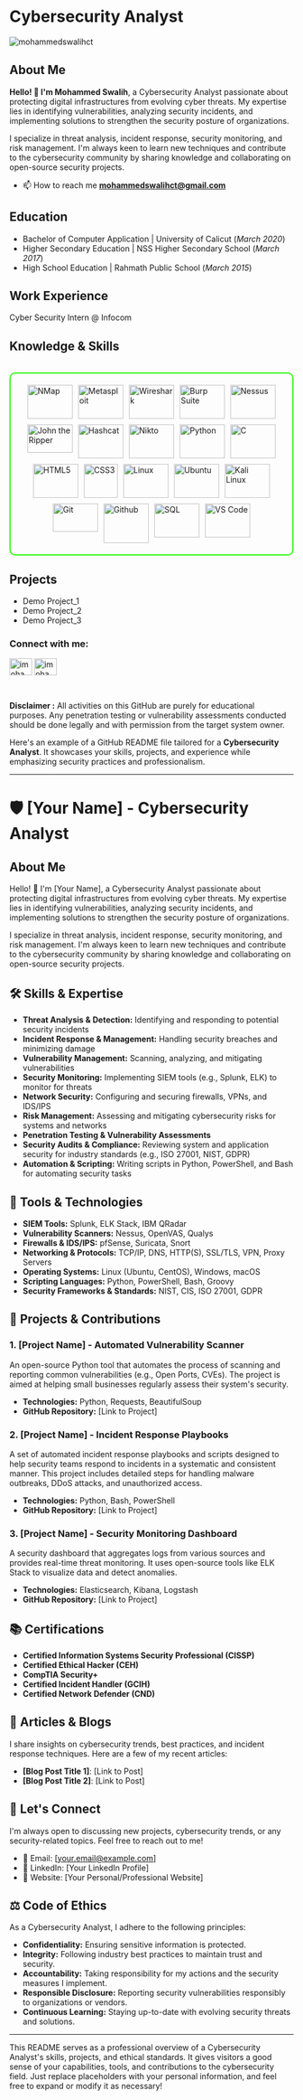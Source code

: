# Cybersecurity Analyst

<img src="https://komarev.com/ghpvc/?username=mohammedswalihct&label=Profile%20views&color=0e75b6&style=flat" alt="mohammedswalihct" />

## About Me

**Hello! 👋 I'm Mohammed Swalih**, a Cybersecurity Analyst passionate about protecting digital infrastructures from evolving cyber threats. My expertise lies in identifying vulnerabilities, analyzing security incidents, and implementing solutions to strengthen the security posture of organizations.

I specialize in threat analysis, incident response, security monitoring, and risk management. I'm always keen to learn new techniques and contribute to the cybersecurity community by sharing knowledge and collaborating on open-source security projects.

- 📫 How to reach me **mohammedswalihct@gmail.com**

## Education
- Bachelor of Computer Application | University of Calicut (_March 2020_)
- Higher Secondary Education | NSS Higher Secondary School (_March 2017_)
- High School Education | Rahmath Public School (_March 2015_)

## Work Experience
Cyber Security Intern @ Infocom

<h2 id="knowledge_skills" align=''> Knowledge & Skills </h2>
<br>
<div style="border: 2px solid #22F700; border-radius: 10px; padding: 20px; margin-bottom: 20px;">
<div align="left" style="display: flex; flex-wrap: wrap; justify-content: center; gap: 10px;">
      
<img src="https://github.com/mohammedswalihct/mohammedswalihct/blob/c44c85bf2ece10d4f57993415806482a3c3b7b40/Image/logo/NMap.png" alt="NMap" width="80" height="60" />

<img src="https://github.com/mohammedswalihct/mohammedswalihct/blob/12cdf0834d06a631e9a1118076aade30d0ffd6fa/Image/logo/Metasploit.png" alt="Metasploit" width="80" height="60"/>

<img src="https://github.com/mohammedswalihct/mohammedswalihct/blob/a1d5df2471e861be6810069bf15550bd3b2e336c/Image/logo/WireShark.png" alt="Wireshark" width="80" height="60"/>

<img src="https://github.com/mohammedswalihct/mohammedswalihct/blob/11b4950f92661590206eb828966f9db6113e7b12/Image/logo/BurpSuit.png" alt="Burp Suite" width="80" height="60"/>

<img src="https://github.com/mohammedswalihct/mohammedswalihct/blob/97a782b3d6c9a03ac7b95b9e08ae8ff111629d72/Image/logo/Nessus.png" alt="Nessus" width="80" height="60"/>

<img src="https://github.com/mohammedswalihct/mohammedswalihct/blob/a951e69bb2b7a53b529092fff037019933ea7fb8/Image/logo/JohnRipper.png" alt="John the Ripper" width="80" height="50"/>

<img src="https://github.com/mohammedswalihct/mohammedswalihct/blob/5a8b2d1cfe486263fc9141f5078234a60b61625e/Image/logo/HashCat.png" alt="Hashcat" width="80" height="60"/>

<img src="https://github.com/mohammedswalihct/mohammedswalihct/blob/1b6396497fd4d45b22301748ea5f0f7385b3c91d/Image/logo/Nikto.png" alt="Nikto" width="80" height="60"/>
      
<img src="https://github.com/mohammedswalihct/mohammedswalihct/blob/fc594c7ffd497308406d66280138b3a65f4d7ec8/Image/logo/Python.png" alt="Python" width="80" height="60"/>

<img src="https://github.com/mohammedswalihct/mohammedswalihct/blob/c44c85bf2ece10d4f57993415806482a3c3b7b40/Image/logo/C.png" alt="C" width="80" height="60"/>

<img src="https://github.com/mohammedswalihct/mohammedswalihct/blob/c44c85bf2ece10d4f57993415806482a3c3b7b40/Image/logo/HTML5.png" alt="HTML5" width="80" height="60"/>

<img src="https://github.com/mohammedswalihct/mohammedswalihct/blob/c44c85bf2ece10d4f57993415806482a3c3b7b40/Image/logo/CSS3.png" alt="CSS3" width="60" height="60"/>

<img src="https://github.com/mohammedswalihct/mohammedswalihct/blob/c44c85bf2ece10d4f57993415806482a3c3b7b40/Image/logo/Linux.png" alt="Linux" width="80" height="60"/>

<img src="https://github.com/mohammedswalihct/mohammedswalihct/blob/c44c85bf2ece10d4f57993415806482a3c3b7b40/Image/logo/Ubuntu.png" alt="Ubuntu" width="80" height="60"/>

<img src="https://github.com/mohammedswalihct/mohammedswalihct/blob/c44c85bf2ece10d4f57993415806482a3c3b7b40/Image/logo/KaliLinux.png" alt="Kali Linux" width="80" height="60"/>

<img src="https://github.com/mohammedswalihct/mohammedswalihct/blob/c44c85bf2ece10d4f57993415806482a3c3b7b40/Image/logo/Git.png" alt="Git" width="80" height="50"/>

<img src="https://github.com/mohammedswalihct/mohammedswalihct/blob/c44c85bf2ece10d4f57993415806482a3c3b7b40/Image/logo/GitHub.png" alt="Github" width="80" height="70"/>

<img src="https://github.com/mohammedswalihct/mohammedswalihct/blob/01dc2f2577860d23cbe3d88e2038ee90680725a7/Image/logo/SQL.png" alt="SQL" width="80" height="60"/>

<img src="https://github.com/mohammedswalihct/mohammedswalihct/blob/c44c85bf2ece10d4f57993415806482a3c3b7b40/Image/logo/VSCode.png" alt="VS Code" width="80" height="60"/>

</div>
</div>


## Projects
- Demo Project_1
- Demo Project_2
- Demo Project_3

<h3 align="left">Connect with me:</h3>
<p align="left">
<a href="https://linkedin.com/in/imohammedswalih" target="blank"><img align="center" src="https://raw.githubusercontent.com/rahuldkjain/github-profile-readme-generator/master/src/images/icons/Social/linked-in-alt.svg" alt="imohammedswalih" height="30" width="40" /></a>
<a href="https://twitter.com/imohammedswalih" target="blank"><img align="center" src="https://raw.githubusercontent.com/rahuldkjain/github-profile-readme-generator/master/src/images/icons/Social/twitter.svg" alt="imohammedswalih" height="30" width="40" /></a>
</p>
<br>

**Disclaimer :** All activities on this GitHub are purely for educational purposes. Any penetration testing or vulnerability assessments conducted should be done legally and with permission from the target system owner.


Here's an example of a GitHub README file tailored for a **Cybersecurity Analyst**. It showcases your skills, projects, and experience while emphasizing security practices and professionalism.

---

# 🛡️ [Your Name] - Cybersecurity Analyst

## About Me

Hello! 👋 I'm [Your Name], a Cybersecurity Analyst passionate about protecting digital infrastructures from evolving cyber threats. My expertise lies in identifying vulnerabilities, analyzing security incidents, and implementing solutions to strengthen the security posture of organizations.

I specialize in threat analysis, incident response, security monitoring, and risk management. I'm always keen to learn new techniques and contribute to the cybersecurity community by sharing knowledge and collaborating on open-source security projects.

## 🛠️ Skills & Expertise

- **Threat Analysis & Detection:** Identifying and responding to potential security incidents
- **Incident Response & Management:** Handling security breaches and minimizing damage
- **Vulnerability Management:** Scanning, analyzing, and mitigating vulnerabilities
- **Security Monitoring:** Implementing SIEM tools (e.g., Splunk, ELK) to monitor for threats
- **Network Security:** Configuring and securing firewalls, VPNs, and IDS/IPS
- **Risk Management:** Assessing and mitigating cybersecurity risks for systems and networks
- **Penetration Testing & Vulnerability Assessments**
- **Security Audits & Compliance:** Reviewing system and application security for industry standards (e.g., ISO 27001, NIST, GDPR)
- **Automation & Scripting:** Writing scripts in Python, PowerShell, and Bash for automating security tasks

## 🧰 Tools & Technologies

- **SIEM Tools:** Splunk, ELK Stack, IBM QRadar
- **Vulnerability Scanners:** Nessus, OpenVAS, Qualys
- **Firewalls & IDS/IPS:** pfSense, Suricata, Snort
- **Networking & Protocols:** TCP/IP, DNS, HTTP(S), SSL/TLS, VPN, Proxy Servers
- **Operating Systems:** Linux (Ubuntu, CentOS), Windows, macOS
- **Scripting Languages:** Python, PowerShell, Bash, Groovy
- **Security Frameworks & Standards:** NIST, CIS, ISO 27001, GDPR

## 🚨 Projects & Contributions

### 1. [Project Name] - Automated Vulnerability Scanner
An open-source Python tool that automates the process of scanning and reporting common vulnerabilities (e.g., Open Ports, CVEs). The project is aimed at helping small businesses regularly assess their system's security.

- **Technologies:** Python, Requests, BeautifulSoup
- **GitHub Repository:** [Link to Project]

### 2. [Project Name] - Incident Response Playbooks
A set of automated incident response playbooks and scripts designed to help security teams respond to incidents in a systematic and consistent manner. This project includes detailed steps for handling malware outbreaks, DDoS attacks, and unauthorized access.

- **Technologies:** Python, Bash, PowerShell
- **GitHub Repository:** [Link to Project]

### 3. [Project Name] - Security Monitoring Dashboard
A security dashboard that aggregates logs from various sources and provides real-time threat monitoring. It uses open-source tools like ELK Stack to visualize data and detect anomalies.

- **Technologies:** Elasticsearch, Kibana, Logstash
- **GitHub Repository:** [Link to Project]

## 📚 Certifications

- **Certified Information Systems Security Professional (CISSP)**
- **Certified Ethical Hacker (CEH)**
- **CompTIA Security+**
- **Certified Incident Handler (GCIH)**
- **Certified Network Defender (CND)**

## 📝 Articles & Blogs

I share insights on cybersecurity trends, best practices, and incident response techniques. Here are a few of my recent articles:

- **[Blog Post Title 1]**: [Link to Post]
- **[Blog Post Title 2]**: [Link to Post]

## 💬 Let's Connect

I'm always open to discussing new projects, cybersecurity trends, or any security-related topics. Feel free to reach out to me!

- 📧 Email: [your.email@example.com]
- 🔗 LinkedIn: [Your LinkedIn Profile]
- 💼 Website: [Your Personal/Professional Website]

## ⚖️ Code of Ethics

As a Cybersecurity Analyst, I adhere to the following principles:

- **Confidentiality:** Ensuring sensitive information is protected.
- **Integrity:** Following industry best practices to maintain trust and security.
- **Accountability:** Taking responsibility for my actions and the security measures I implement.
- **Responsible Disclosure:** Reporting security vulnerabilities responsibly to organizations or vendors.
- **Continuous Learning:** Staying up-to-date with evolving security threats and solutions.

---

This README serves as a professional overview of a Cybersecurity Analyst's skills, projects, and ethical standards. It gives visitors a good sense of your capabilities, tools, and contributions to the cybersecurity field. Just replace placeholders with your personal information, and feel free to expand or modify it as necessary!
